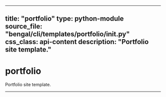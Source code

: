 
---
title: "portfolio"
type: python-module
source_file: "bengal/cli/templates/portfolio/__init__.py"
css_class: api-content
description: "Portfolio site template."
---

# portfolio

Portfolio site template.

---
